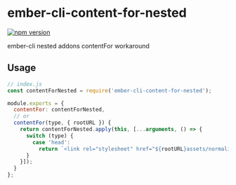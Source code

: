 # ember-cli-content-for-nested

[![npm version](https://badge.fury.io/js/ember-cli-content-for-nested.svg)](https://badge.fury.io/js/ember-cli-content-for-nested)

ember-cli nested addons contentFor workaround

## Usage

```js
// index.js
const contentForNested = require('ember-cli-content-for-nested');

module.exports = {
  contentFor: contentForNested,
  // or
  contentFor(type, { rootURL }) {
    return contentForNested.apply(this, [...arguments, () => {
      switch (type) {
        case 'head':
          return `<link rel="stylesheet" href="${rootURL}assets/normalize.css">`;
      }
    }]);
  }
};
```
